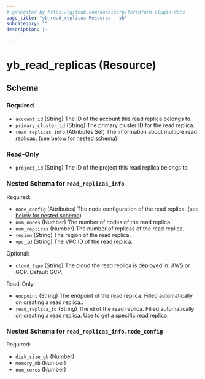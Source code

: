 ```yaml
---
# generated by https://github.com/hashicorp/terraform-plugin-docs
page_title: "yb_read_replicas Resource - yb"
subcategory: ""
description: |-
  
---
```


# yb_read_replicas (Resource)





<!-- schema generated by tfplugindocs -->
## Schema

### Required

- `account_id` (String) The ID of the account this read replica belongs to.
- `primary_cluster_id` (String) The primary cluster ID for the read replica.
- `read_replicas_info` (Attributes Set) The information about multiple read replicas. (see [below for nested schema](#nestedatt--read_replicas_info))

### Read-Only

- `project_id` (String) The ID of the project this read replica belongs to.

<a id="nestedatt--read_replicas_info"></a>
### Nested Schema for `read_replicas_info`

Required:

- `node_config` (Attributes) The node configuration of the read replica. (see [below for nested schema](#nestedatt--read_replicas_info--node_config))
- `num_nodes` (Number) The number of nodes of the read replica.
- `num_replicas` (Number) The number of replicas of the read replica.
- `region` (String) The region of the read replica.
- `vpc_id` (String) The VPC ID of the read replica.

Optional:

- `cloud_type` (String) The cloud the read replica is deployed in: AWS or GCP. Default GCP.

Read-Only:

- `endpoint` (String) The endpoint of the read replica. Filled automatically on creating a read replica..
- `read_replica_id` (String) The id of the read replica. Filled automatically on creating a read replica. Use to get a specific read replica.

<a id="nestedatt--read_replicas_info--node_config"></a>
### Nested Schema for `read_replicas_info.node_config`

Required:

- `disk_size_gb` (Number)
- `memory_mb` (Number)
- `num_cores` (Number)


